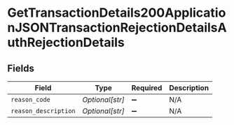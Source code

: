 # GetTransactionDetails200ApplicationJSONTransactionRejectionDetailsAuthRejectionDetails


## Fields

| Field                | Type                 | Required             | Description          |
| -------------------- | -------------------- | -------------------- | -------------------- |
| `reason_code`        | *Optional[str]*      | :heavy_minus_sign:   | N/A                  |
| `reason_description` | *Optional[str]*      | :heavy_minus_sign:   | N/A                  |
